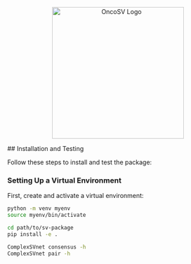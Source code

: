 <p align="center">
  <img src="logo.png" alt="OncoSV Logo" width="300"/>
</p>
## Installation and Testing

Follow these steps to install and test the package:

### Setting Up a Virtual Environment

First, create and activate a virtual environment:

```bash
python -m venv myenv
source myenv/bin/activate

cd path/to/sv-package
pip install -e .

ComplexSVnet consensus -h
ComplexSVnet pair -h








